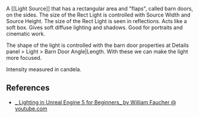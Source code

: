 A [[Light Source]] that has a rectangular area and "flaps", called barn doors, on the sides.
The size of the Rect Light is controlled with Source Width and Source Height.
The size of the Rect Light is seen in reflections.
Acts like a soft box.
Gives soft diffuse lighting and shadows.
Good for portraits and cinematic work.

The shape of the light is controlled with the barn door properties at Details panel > Light > Barn Door Angle|Length.
With these we can make the light more  focused.

Intensity measured in candela.

## References

- [_ Lighting in Unreal Engine 5 for Beginners_ by William Faucher @ youtube.com](https://youtu.be/fSbBsXbjxPo?t=416)